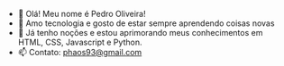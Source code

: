 - 👋 Olá! Meu nome é Pedro Oliveira!
- 👀 Amo tecnologia e gosto de estar sempre aprendendo coisas novas
- 🌱 Já tenho noções e estou aprimorando meus conhecimentos em HTML, CSS, Javascript e Python.
- 📫 Contato: phaos93@gmail.com

<!---
phaos93/phaos93 is a ✨ special ✨ repository because its `README.md` (this file) appears on your GitHub profile.
You can click the Preview link to take a look at your changes.
--->
